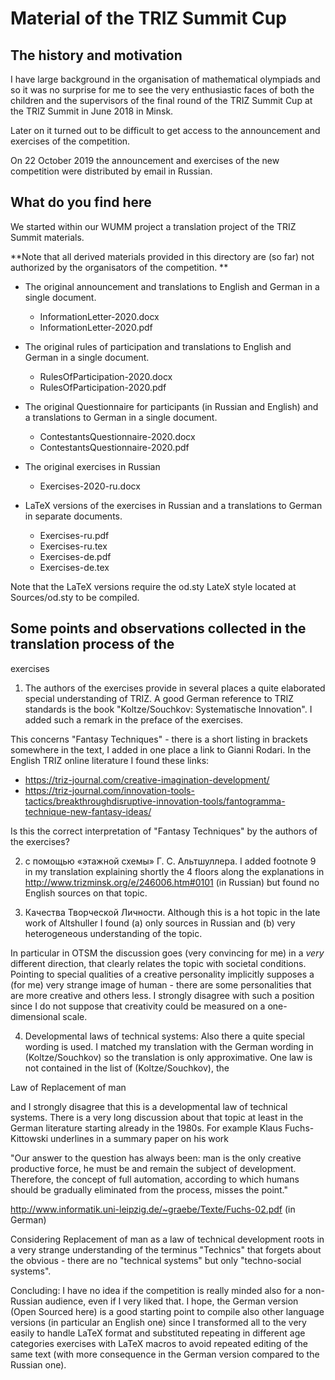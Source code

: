 # Material of the TRIZ Summit Cup

## The history and motivation

I have large background in the organisation of mathematical olympiads and so
it was no surprise for me to see the very enthusiastic faces of both the
children and the supervisors of the final round of the TRIZ Summit Cup at the
TRIZ Summit in June 2018 in Minsk.

Later on it turned out to be difficult to get access to the announcement and
exercises of the competition.

On 22 October 2019 the announcement and exercises of the new competition were
distributed by email in Russian.

## What do you find here

We started within our WUMM project a translation project of the TRIZ Summit
materials.

**Note that all derived materials provided in this directory are (so far) not
authorized by the organisators of the competition. **

* The original announcement and translations to English and German in a single
  document.
  - InformationLetter-2020.docx
  - InformationLetter-2020.pdf

* The original rules of participation and translations to English and German
  in a single document.
  - RulesOfParticipation-2020.docx
  - RulesOfParticipation-2020.pdf

* The original Questionnaire for participants (in Russian and English) and a
  translations to German in a single document.
  - ContestantsQuestionnaire-2020.docx
  - ContestantsQuestionnaire-2020.pdf

* The original exercises in Russian
  - Exercises-2020-ru.docx

* LaTeX versions of the exercises in Russian and a translations to German in
  separate documents.
  - Exercises-ru.pdf
  - Exercises-ru.tex
  - Exercises-de.pdf
  - Exercises-de.tex

Note that the LaTeX versions require the od.sty LateX style located at
Sources/od.sty to be compiled. 

## Some points and observations collected in the translation process of the
   exercises

1) The authors of the exercises provide in several places a quite elaborated
special understanding of TRIZ. A good German reference to TRIZ standards is
the book "Koltze/Souchkov: Systematische Innovation". I added such a remark in
the preface of the exercises.

This concerns "Fantasy Techniques" - there is a short listing in brackets
somewhere in the text, I added in one place a link to Gianni Rodari. In the
English TRIZ online literature I found these links:
* https://triz-journal.com/creative-imagination-development/
* https://triz-journal.com/innovation-tools-tactics/breakthroughdisruptive-innovation-tools/fantogramma-technique-new-fantasy-ideas/

Is this the correct interpretation of "Fantasy Techniques" by the authors of
the exercises?

2) с помощью «этажной схемы» Г. С. Альтшуллера. I added footnote 9 in my
translation explaining shortly the 4 floors along the explanations in
http://www.trizminsk.org/e/246006.htm#0101 (in Russian) but found no English
sources on that topic.

3) Качества Творческой Личности. Although this is a hot topic in the late work
of Altshuller I found (a) only sources in Russian and (b) very heterogeneous
understanding of the topic.

In particular in OTSM the discussion goes (very convincing for me) in a *very*
different direction, that clearly relates the topic with societal conditions.
Pointing to special qualities of a creative personality implicitly supposes a
(for me) very strange image of human - there are some personalities that are
more creative and others less. I strongly disagree with such a position since I
do not suppose that creativity could be measured on a one-dimensional scale.

4) Developmental laws of technical systems: Also there a quite special wording
is used. I matched my translation with the German wording in (Koltze/Souchkov)
so the translation is only approximative.  One law is not contained in the
list of (Koltze/Souchkov), the

Law of Replacement of man

and I strongly disagree that this is a developmental law of technical systems.
There is a very long discussion about that topic at least in the German
literature starting already in the 1980s.  For example Klaus Fuchs-Kittowski
underlines in a summary paper on his work

"Our answer to the question has always been: man is the only creative
productive force, he must be and remain the subject of development. Therefore,
the concept of full automation, according to which humans should be gradually
eliminated from the process, misses the point."

http://www.informatik.uni-leipzig.de/~graebe/Texte/Fuchs-02.pdf (in German)

Considering Replacement of man as a law of technical development roots in a
very strange understanding of the terminus "Technics" that forgets about the
obvious - there are no "technical systems" but only "techno-social systems".

Concluding: I have no idea if the competition is really minded also for a
non-Russian audience, even if I very liked that.  I hope, the German version
(Open Sourced here) is a good starting point to compile also other language
versions (in particular an English one) since I transformed all to the very
easily to handle LaTeX format and substituted repeating in different age
categories exercises with LaTeX macros to avoid repeated editing of the same
text (with more consequence in the German version compared to the Russian
one).

